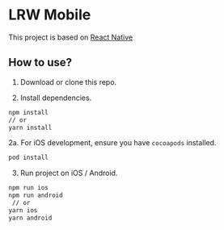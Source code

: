 # LRW Mobile

This project is based on [React Native](https://github.com/facebook/react-native)

## How to use?

1. Download or clone this repo.

2. Install dependencies.

```bash
npm install
// or
yarn install
```
2a. For iOS development, ensure you have `cocoapods` installed.
```bash
pod install
```

3. Run project on iOS / Android.

```bash
npm run ios
npm run android
 // or
yarn ios
yarn android
```
